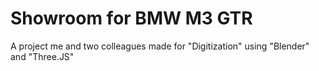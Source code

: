 # Showroom for BMW M3 GTR
A project me and two colleagues made for "Digitization" using "Blender" and "Three.JS"
